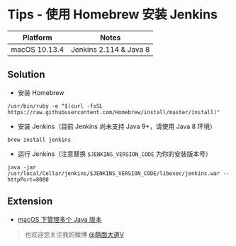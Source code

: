 # Tips - 使用 Homebrew 安装 Jenkins

| Platform | Notes |
|:-----:|:-----:|
| macOS 10.13.4 | Jenkins 2.114 & Java 8 |

## Solution

- 安装 Homebrew

```shell
/usr/bin/ruby -e "$(curl -fsSL https://raw.githubusercontent.com/Homebrew/install/master/install)"
```

- 安装 Jenkins（目前 Jenkins 尚未支持 Java 9+，请使用 Java 8 环境）

```shell
brew install jenkins
```

- 运行 Jenkins（注意替换 `$JENKINS_VERSION_CODE` 为你的安装版本号）

```shell
java -jar /usr/local/Cellar/jenkins/$JENKINS_VERSION_CODE/libexec/jenkins.war --httpPort=8080
```

## Extension

- [macOS 下管理多个 Java 版本](../Java_Multiple_Versions)

> 也欢迎您关注我的微博 [@萌面大道V](http://weibo.com/375975847)
